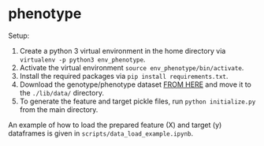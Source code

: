 # phenotype

Setup: 

1. Create a python 3 virtual environment in the home directory via `virtualenv -p python3 env_phenotype`.
2. Activate the virtual environment `source env_phenotype/bin/activate`.
3. Install the required packages via `pip install requirements.txt`.
4. Download the genotype/phenotype dataset [FROM HERE](http://genomics.cimmyt.org/mexican_iranian/traverse/iranian/standarizedData_univariate.RData)
and move it to the `./lib/data/` directory.
5. To generate the feature and target pickle files, run `python initialize.py` from the main directory.

An example of how to load the prepared feature (X) and target (y) dataframes is given in `scripts/data_load_example.ipynb`.

